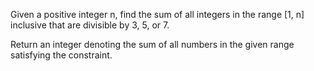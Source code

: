 Given a positive integer n, find the sum of all integers in the range [1, n] inclusive that are divisible by 3, 5, or 7.

Return an integer denoting the sum of all numbers in the given range satisfying the constraint.
